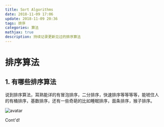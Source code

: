 ```yaml
---
title: Sort Algorithms
date: 2018-11-09 17:06
update: 2018-11-09 20:36
tags: 排序
categories: 算法
mathjax: true
description: 持续记录更新见过的排序算法
---
```


# 排序算法

## 1. 有哪些排序算法

说到排序算法，耳熟能详的有冒泡排序，二分排序，快速排序等等等等，能唬住人的有桶排序，基数排序，还有一些奇葩的比如睡眠排序，面条排序，猴子排序。

![avatar](./images/classOfSortAlgorithms.png)

<!--more-->

Cont'd!






